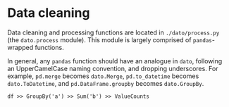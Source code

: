 # Data cleaning

Data cleaning and processing functions are located in `./dato/process.py` \(the `dato.process` module\). This module is largely comprised of `pandas`-wrapped functions.

In general, any `pandas` function should have an analogue in `dato`, following an UpperCamelCase naming convention, and dropping underscores. For example, `pd.merge` becomes `dato.Merge`, `pd.to_datetime` becomes `dato.ToDatetime`, and `pd.DataFrame.groupby` becomes `dato.GroupBy`.

```text
df >> GroupBy('a') >> Sum('b') >> ValueCounts
```

